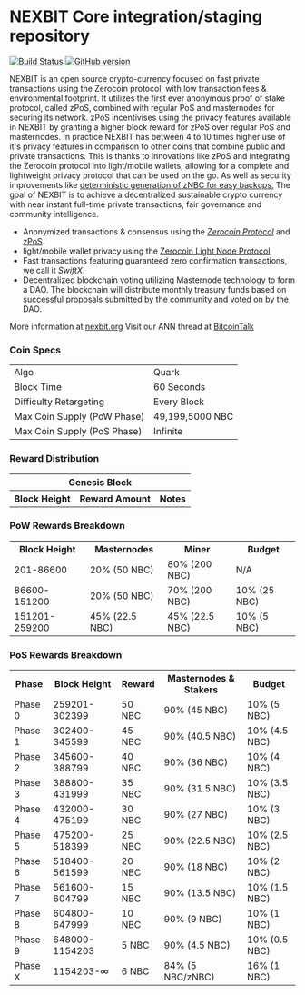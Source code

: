 NEXBIT Core integration/staging repository
=====================================

[![Build Status](https://travis-ci.org/NEXBIT-Project/NEXBIT.svg?branch=master)](https://travis-ci.org/NEXBIT-Project/NEXBIT) [![GitHub version](https://badge.fury.io/gh/NEXBIT-Project%2FNEXBIT.svg)](https://badge.fury.io/gh/NEXBIT-Project%2FNEXBIT)

NEXBIT is an open source crypto-currency focused on fast private transactions using the Zerocoin protocol, with low transaction fees & environmental footprint.  It utilizes the first ever anonymous proof of stake protocol, called zPoS, combined with regular PoS and masternodes for securing its network. zPoS incentivises using the privacy features available in NEXBIT by granting a higher block reward for zPoS over regular PoS and masternodes. In practice NEXBIT has between 4 to 10 times higher use of it's privacy features in comparison to other coins that combine public and private transactions. This is thanks to innovations like zPoS and integrating the Zerocoin protocol into light/mobile wallets, allowing for a complete and lightweight privacy protocol that can be used on the go. As well as security improvements like [deterministic generation of zNBC for easy backups.](https://www.reddit.com/r/nexbit/comments/8gbjf7/how_to_use_deterministic_zerocoin_generation/)
The goal of NEXBIT is to achieve a decentralized sustainable crypto currency with near instant full-time private transactions, fair governance and community intelligence.
- Anonymized transactions & consensus using the [_Zerocoin Protocol_](http://www.nexbit.org/znexbit) and [zPoS](https://nexbit.org/zpos/).
- light/mobile wallet privacy using the [Zerocoin Light Node Protocol](https://nexbit.org/wp-content/uploads/2018/11/Zerocoin_Light_Node_Protocol.pdf)
- Fast transactions featuring guaranteed zero confirmation transactions, we call it _SwiftX_.
- Decentralized blockchain voting utilizing Masternode technology to form a DAO. The blockchain will distribute monthly treasury funds based on successful proposals submitted by the community and voted on by the DAO.

More information at [nexbit.org](http://www.nexbit.org) Visit our ANN thread at [BitcoinTalk](http://www.bitcointalk.org/index.php?topic=1262920)

### Coin Specs
<table>
<tr><td>Algo</td><td>Quark</td></tr>
<tr><td>Block Time</td><td>60 Seconds</td></tr>
<tr><td>Difficulty Retargeting</td><td>Every Block</td></tr>
<tr><td>Max Coin Supply (PoW Phase)</td><td>49,199,5000 NBC</td></tr>
<tr><td>Max Coin Supply (PoS Phase)</td><td>Infinite</td></tr>

</table>



### Reward Distribution

<table>
<th colspan=4>Genesis Block</th>
<tr><th>Block Height</th><th>Reward Amount</th><th>Notes</th></tr>

</table>

### PoW Rewards Breakdown

<table>
<th>Block Height</th><th>Masternodes</th><th>Miner</th><th>Budget</th>
<tr><td>201-86600</td><td>20% (50 NBC)</td><td>80% (200 NBC)</td><td>N/A</td></tr>
<tr><td>86600-151200</td><td>20% (50 NBC)</td><td>70% (200 NBC)</td><td>10% (25 NBC)</td></tr>
<tr><td>151201-259200</td><td>45% (22.5 NBC)</td><td>45% (22.5 NBC)</td><td>10% (5 NBC)</td></tr>
</table>

### PoS Rewards Breakdown

<table>
<th>Phase</th><th>Block Height</th><th>Reward</th><th>Masternodes & Stakers</th><th>Budget</th>
<tr><td>Phase 0</td><td>259201-302399</td><td>50 NBC</td><td>90% (45 NBC)</td><td>10% (5 NBC)</td></tr>
<tr><td>Phase 1</td><td>302400-345599</td><td>45 NBC</td><td>90% (40.5 NBC)</td><td>10% (4.5 NBC)</td></tr>
<tr><td>Phase 2</td><td>345600-388799</td><td>40 NBC</td><td>90% (36 NBC)</td><td>10% (4 NBC)</td></tr>
<tr><td>Phase 3</td><td>388800-431999</td><td>35 NBC</td><td>90% (31.5 NBC)</td><td>10% (3.5 NBC)</td></tr>
<tr><td>Phase 4</td><td>432000-475199</td><td>30 NBC</td><td>90% (27 NBC)</td><td>10% (3 NBC)</td></tr>
<tr><td>Phase 5</td><td>475200-518399</td><td>25 NBC</td><td>90% (22.5 NBC)</td><td>10% (2.5 NBC)</td></tr>
<tr><td>Phase 6</td><td>518400-561599</td><td>20 NBC</td><td>90% (18 NBC)</td><td>10% (2 NBC)</td></tr>
<tr><td>Phase 7</td><td>561600-604799</td><td>15 NBC</td><td>90% (13.5 NBC)</td><td>10% (1.5 NBC)</td></tr>
<tr><td>Phase 8</td><td>604800-647999</td><td>10 NBC</td><td>90% (9 NBC)</td><td>10% (1 NBC)</td></tr>
<tr><td>Phase 9</td><td>648000-1154203</td><td>5 NBC</td><td>90% (4.5 NBC)</td><td>10% (0.5 NBC)</td></tr>
<tr><td>Phase X</td><td>1154203-∞</td><td>6 NBC</td><td>84% (5 NBC/zNBC)</td><td>16% (1 NBC)</td></tr>
</table>
